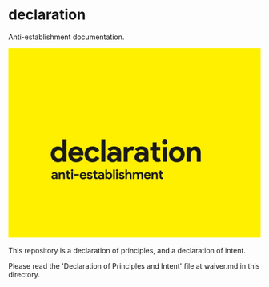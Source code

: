 # declaration

Anti-establishment documentation.

![cover image](https://raw.githubusercontent.com/antibrand/declaration/master/cover.jpg)

This repository is a declaration of principles, and a declaration of intent.

Please read the 'Declaration of Principles and Intent' file at waiver.md in this directory.
